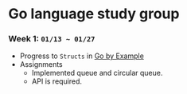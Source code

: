 Go language study group
=====

### Week 1: `01/13 ~ 01/27`
- Progress to `Structs` in [Go by Example](https://gobyexample.com/)
- Assignments
  - Implemented queue and circular queue.
  - API is required.

